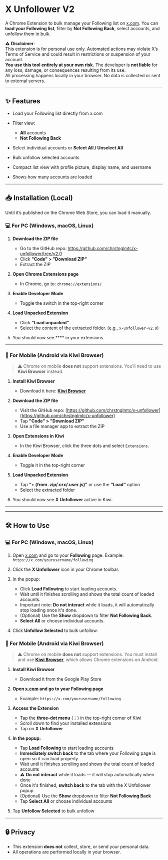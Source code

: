 # X Unfollower V2

A Chrome Extension to bulk manage your Following list on [x.com](https://x.com).
You can **load your Following list**, filter by **Not Following Back**, select accounts, and unfollow them in bulk.

⚠️ **Disclaimer**:  
This extension is for personal use only. Automated actions may violate X’s Terms of Service and could result in restrictions or suspension of your account.  
**You use this tool entirely at your own risk.** The developer is **not liable** for any loss, damage, or consequences resulting from its use.  
All processing happens locally in your browser. No data is collected or sent to external servers.

---

## ✨ Features

* Load your Following list directly from x.com
* Filter view:

  * **All** accounts
  * **Not Following Back**
* Select individual accounts or **Select All / Unselect All**
* Bulk unfollow selected accounts
* Compact list view with profile picture, display name, and username
* Shows how many accounts are loaded

---

## 📥 Installation (Local)

Until it’s published on the Chrome Web Store, you can load it manually.

### 💻 For PC (Windows, macOS, Linux)

1. **Download the ZIP file**
   - Go to the GitHub repo: https://github.com/chrstnglmtc/x-unfollower/tree/v2.0
   - Click **"Code" > "Download ZIP"**
   - Extract the ZIP

2. **Open Chrome Extensions page**
   - In Chrome, go to: `chrome://extensions/`

3. **Enable Developer Mode**
   - Toggle the switch in the top-right corner

4. **Load Unpacked Extension**
   - Click **"Load unpacked"**
   - Select the content of the extracted folder. (e.g., `x-unfollower-v2.0`)

5. You should now see **** in your extensions.

---

### 📱 For Mobile (Android via Kiwi Browser)

> ⚠️ Chrome on mobile **does not** support extensions. You’ll need to use **Kiwi Browser** instead.

1. **Install Kiwi Browser**
   - Download it here: [**Kiwi Browser**](https://apkpure.com/kiwi-browser-fast-quiet/com.kiwibrowser.browser/download?_gl=1*9gm095*_ga*YW1wLTZTOWxsSkMzUzFTdXgyRHZjQWxtcUdYTnVjdnBhdGJtem9tSHJWWHFHdmVxNXppcW1reTk2Yi1YTFd4aWZaU0g)

2. **Download the ZIP file**
   - Visit the GitHub repo: [https://github.com/chrstnglmtc/x-unfollower](https://github.com/chrstnglmtc/x-unfollower)
   - Tap **"Code" > "Download ZIP"**
   - Use a file manager app to extract the ZIP

3. **Open Extensions in Kiwi**
   - In the Kiwi Browser, click the three dots and select `Extensions`.

4. **Enable Developer Mode**
   - Toggle it in the top-right corner

5. **Load Unpacked Extension**
   - Tap **“+ (from .zip/.crx/.user.js)”** or use the **“Load”** option
   - Select the extracted folder

6. You should now see **X Unfollower** active in Kiwi.

---


---

## 🛠 How to Use

### 💻 For PC (Windows, macOS, Linux)

1. Open [x.com](https://x.com) and go to your **Following** page.
   Example: `https://x.com/yourusername/following`

2. Click the **X Unfollower** icon in your Chrome toolbar.

3. In the popup:

   * Click **Load Following** to start loading accounts.
   * Wait until it finishes scrolling and shows the total count of loaded accounts.
   * Important note: **Do not interact** while it loads, it will automatically stop loading once it's done.
   * (Optional) Use the **Show** dropdown to filter **Not Following Back**.
   * **Select All** or choose individual accounts.

4. Click **Unfollow Selected** to bulk unfollow.

### 📱 For Mobile (Android via Kiwi Browser)

> ⚠️ Chrome on mobile **does not** support extensions. You must install and use [**Kiwi Browser**](https://apkpure.com/kiwi-browser-fast-quiet/com.kiwibrowser.browser/download?_gl=1*9gm095*_ga*YW1wLTZTOWxsSkMzUzFTdXgyRHZjQWxtcUdYTnVjdnBhdGJtem9tSHJWWHFHdmVxNXppcW1reTk2Yi1YTFd4aWZaU0g), which allows Chrome extensions on Android.

1. **Install Kiwi Browser**
   - Download it from the Google Play Store

2. **Open [x.com](https://x.com) and go to your Following page**
   - Example: `https://x.com/yourusername/following`

3. **Access the Extension**
   - Tap the **three-dot menu** (⋮) in the top-right corner of Kiwi
   - Scroll down to find your installed extensions
   - Tap on **X Unfollower**

4. **In the popup:**

   - Tap **Load Following** to start loading accounts  
   - **Immediately switch back** to the tab where your Following page is open so it can load properly  
   - Wait until it finishes scrolling and shows the total count of loaded accounts  
   - ⚠️ **Do not interact** while it loads — it will stop automatically when done  
   - Once it's finished, **switch back** to the tab with the X Unfollower popup  
   - (Optional) Use the **Show** dropdown to filter **Not Following Back**  
   - Tap **Select All** or choose individual accounts  

5. Tap **Unfollow Selected** to bulk unfollow


---

## 🔒 Privacy

* This extension **does not** collect, store, or send your personal data.
* All operations are performed locally in your browser.
